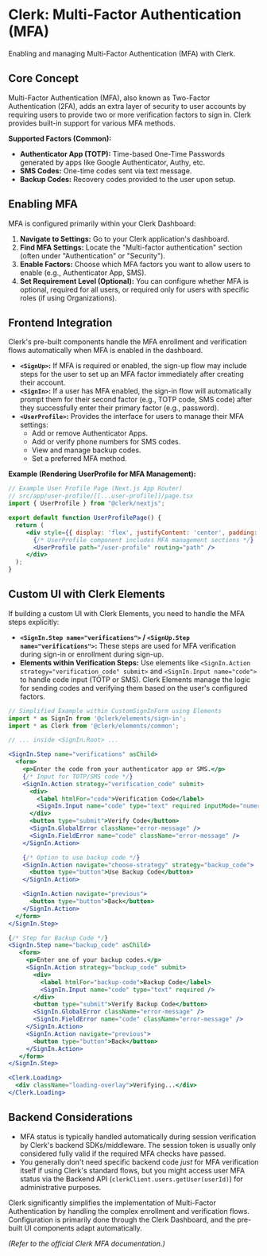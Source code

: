 # Clerk: Multi-Factor Authentication (MFA)

Enabling and managing Multi-Factor Authentication (MFA) with Clerk.

## Core Concept

Multi-Factor Authentication (MFA), also known as Two-Factor Authentication (2FA), adds an extra layer of security to user accounts by requiring users to provide two or more verification factors to sign in. Clerk provides built-in support for various MFA methods.

**Supported Factors (Common):**

*   **Authenticator App (TOTP):** Time-based One-Time Passwords generated by apps like Google Authenticator, Authy, etc.
*   **SMS Codes:** One-time codes sent via text message.
*   **Backup Codes:** Recovery codes provided to the user upon setup.

## Enabling MFA

MFA is configured primarily within your Clerk Dashboard:

1.  **Navigate to Settings:** Go to your Clerk application's dashboard.
2.  **Find MFA Settings:** Locate the "Multi-factor authentication" section (often under "Authentication" or "Security").
3.  **Enable Factors:** Choose which MFA factors you want to allow users to enable (e.g., Authenticator App, SMS).
4.  **Set Requirement Level (Optional):** You can configure whether MFA is optional, required for all users, or required only for users with specific roles (if using Organizations).

## Frontend Integration

Clerk's pre-built components handle the MFA enrollment and verification flows automatically when MFA is enabled in the dashboard.

*   **`<SignUp>`:** If MFA is required or enabled, the sign-up flow may include steps for the user to set up an MFA factor immediately after creating their account.
*   **`<SignIn>`:** If a user has MFA enabled, the sign-in flow will automatically prompt them for their second factor (e.g., TOTP code, SMS code) after they successfully enter their primary factor (e.g., password).
*   **`<UserProfile>`:** Provides the interface for users to manage their MFA settings:
    *   Add or remove Authenticator Apps.
    *   Add or verify phone numbers for SMS codes.
    *   View and manage backup codes.
    *   Set a preferred MFA method.

**Example (Rendering UserProfile for MFA Management):**

```jsx
// Example User Profile Page (Next.js App Router)
// src/app/user-profile/[[...user-profile]]/page.tsx
import { UserProfile } from "@clerk/nextjs";

export default function UserProfilePage() {
  return (
     <div style={{ display: 'flex', justifyContent: 'center', padding: '2rem' }}>
       {/* UserProfile component includes MFA management sections */}
       <UserProfile path="/user-profile" routing="path" />
     </div>
  );
}
```

## Custom UI with Clerk Elements

If building a custom UI with Clerk Elements, you need to handle the MFA steps explicitly:

*   **`<SignIn.Step name="verifications">` / `<SignUp.Step name="verifications">`:** These steps are used for MFA verification during sign-in or enrollment during sign-up.
*   **Elements within Verification Steps:** Use elements like `<SignIn.Action strategy="verification_code" submit>` and `<SignIn.Input name="code">` to handle code input (TOTP or SMS). Clerk Elements manage the logic for sending codes and verifying them based on the user's configured factors.

```jsx
// Simplified Example within CustomSignInForm using Elements
import * as SignIn from '@clerk/elements/sign-in';
import * as Clerk from '@clerk/elements/common';

// ... inside <SignIn.Root> ...

<SignIn.Step name="verifications" asChild>
  <form>
    <p>Enter the code from your authenticator app or SMS.</p>
    {/* Input for TOTP/SMS code */}
    <SignIn.Action strategy="verification_code" submit>
      <div>
        <label htmlFor="code">Verification Code</label>
        <SignIn.Input name="code" type="text" required inputMode="numeric" />
      </div>
      <button type="submit">Verify Code</button>
      <SignIn.GlobalError className="error-message" />
      <SignIn.FieldError name="code" className="error-message" />
    </SignIn.Action>

    {/* Option to use backup code */}
    <SignIn.Action navigate="choose-strategy" strategy="backup_code">
      <button type="button">Use Backup Code</button>
    </SignIn.Action>

    <SignIn.Action navigate="previous">
      <button type="button">Back</button>
    </SignIn.Action>
  </form>
</SignIn.Step>

{/* Step for Backup Code */}
<SignIn.Step name="backup_code" asChild>
   <form>
     <p>Enter one of your backup codes.</p>
     <SignIn.Action strategy="backup_code" submit>
       <div>
         <label htmlFor="backup-code">Backup Code</label>
         <SignIn.Input name="code" type="text" required />
       </div>
       <button type="submit">Verify Backup Code</button>
       <SignIn.GlobalError className="error-message" />
       <SignIn.FieldError name="code" className="error-message" />
     </SignIn.Action>
     <SignIn.Action navigate="previous">
       <button type="button">Back</button>
     </SignIn.Action>
   </form>
</SignIn.Step>

<Clerk.Loading>
  <div className="loading-overlay">Verifying...</div>
</Clerk.Loading>
```

## Backend Considerations

*   MFA status is typically handled automatically during session verification by Clerk's backend SDKs/middleware. The session token is usually only considered fully valid if the required MFA checks have passed.
*   You generally don't need specific backend code *just* for MFA verification itself if using Clerk's standard flows, but you might access user MFA status via the Backend API (`clerkClient.users.getUser(userId)`) for administrative purposes.

Clerk significantly simplifies the implementation of Multi-Factor Authentication by handling the complex enrollment and verification flows. Configuration is primarily done through the Clerk Dashboard, and the pre-built UI components adapt automatically.

*(Refer to the official Clerk MFA documentation.)*